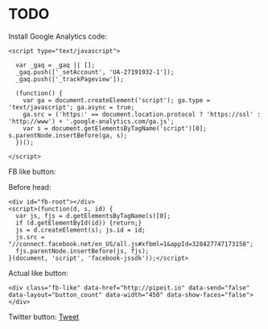 TODO
====

Install Google Analytics code:

    <script type="text/javascript">

      var _gaq = _gaq || [];
      _gaq.push(['_setAccount', 'UA-27191932-1']);
      _gaq.push(['_trackPageview']);

      (function() {
        var ga = document.createElement('script'); ga.type = 'text/javascript'; ga.async = true;
        ga.src = ('https:' == document.location.protocol ? 'https://ssl' : 'http://www') + '.google-analytics.com/ga.js';
        var s = document.getElementsByTagName('script')[0]; s.parentNode.insertBefore(ga, s);
      })();

    </script>

FB like button:

Before head:

    <div id="fb-root"></div>
    <script>(function(d, s, id) {
      var js, fjs = d.getElementsByTagName(s)[0];
      if (d.getElementById(id)) {return;}
      js = d.createElement(s); js.id = id;
      js.src = "//connect.facebook.net/en_US/all.js#xfbml=1&appId=328427747173158";
      fjs.parentNode.insertBefore(js, fjs);
    }(document, 'script', 'facebook-jssdk'));</script>

Actual like button:

    <div class="fb-like" data-href="http://pipeit.io" data-send="false" data-layout="button_count" data-width="450" data-show-faces="false"></div>

Twitter button:
    <a href="https://twitter.com/share" class="twitter-share-button" data-url="http://pipeit.io" data-text="pipeit.io: Send your files over the series of tubes! via @dickeytk @whatgoodisaroad" data-count="horizontal" data-related="dickeytk:whatgoodisaroad">Tweet</a><script type="text/javascript" src="//platform.twitter.com/widgets.js"></script>
